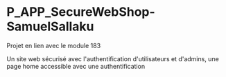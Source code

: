 # P_APP_SecureWebShop-SamuelSallaku

Projet en lien avec le module 183

Un site web sécurisé avec l'authentification d'utilisateurs et d'admins, une page home accessible avec une authentification
